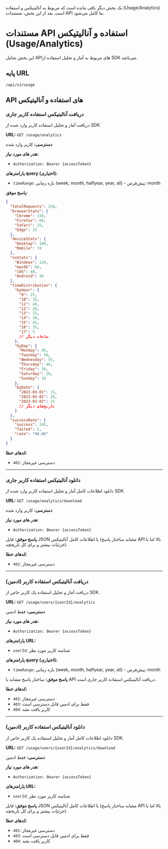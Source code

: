 یک بخش دیگر باقی مانده است که مربوط به آنالیتیکس و استفاده (Usage/Analytics) است. بعد از این بخش، مستندات API ما کامل می‌شود.

# مستندات API استفاده و آنالیتیکس (Usage/Analytics)

این بخش شامل API‌های مربوط به آمار و تحلیل استفاده از SDK می‌باشد.

## پایه URL

```
/api/v1/usage
```

## API های استفاده و آنالیتیکس

### دریافت آنالیتیکس استفاده کاربر جاری

دریافت آمار و تحلیل استفاده کاربر وارد شده از SDK.

**URL:** `GET /usage/analytics`

**دسترسی:** کاربر وارد شده

**هدر های مورد نیاز:**
- `Authorization: Bearer {accessToken}`

**پارامترهای query (اختیاری):**
- `timeRange`: بازه زمانی (week, month, halfyear, year, all) - پیش‌فرض: month

**پاسخ موفق:**

```json
{
  "totalRequests": 250,
  "browserStats": {
    "Chrome": 150,
    "Firefox": 60,
    "Safari": 25,
    "Edge": 15
  },
  "deviceStats": {
    "Desktop": 180,
    "Mobile": 70
  },
  "osStats": {
    "Windows": 120,
    "macOS": 60,
    "iOS": 40,
    "Android": 30
  },
  "timeDistribution": {
    "byHour": {
      "9": 25,
      "10": 35,
      "11": 40,
      "12": 20,
      "13": 15,
      "14": 30,
      "15": 45,
      "16": 35,
      "17": 5
      // ساعات دیگر
    },
    "byDay": {
      "Monday": 45,
      "Tuesday": 50,
      "Wednesday": 55,
      "Thursday": 40,
      "Friday": 30,
      "Saturday": 20,
      "Sunday": 10
    },
    "byDate": {
      "2023-03-01": 15,
      "2023-03-02": 20,
      "2023-03-03": 25
      // تاریخ‌های دیگر
    }
  },
  "successRate": {
    "success": 245,
    "failed": 5,
    "rate": "98.00"
  }
}
```

**کدهای خطا:**
- `401`: دسترسی غیرمجاز

---

### دانلود آنالیتیکس استفاده کاربر جاری

دانلود اطلاعات کامل آمار و تحلیل استفاده کاربر وارد شده از SDK.

**URL:** `GET /usage/analytics/download`

**دسترسی:** کاربر وارد شده

**هدر های مورد نیاز:**
- `Authorization: Bearer {accessToken}`

**پاسخ موفق:**
فایل JSON با اطلاعات کامل آنالیتیکس (مشابه ساختار پاسخ API بالا اما با جزئیات بیشتر و برای کل تاریخچه).

**کدهای خطا:**
- `401`: دسترسی غیرمجاز

---

### دریافت آنالیتیکس استفاده کاربر (ادمین)

دریافت آمار و تحلیل استفاده یک کاربر خاص از SDK.

**URL:** `GET /usage/users/{userId}/analytics`

**دسترسی:** فقط ادمین

**هدر های مورد نیاز:**
- `Authorization: Bearer {accessToken}`

**پارامترهای URL:**
- `userId`: شناسه کاربر مورد نظر

**پارامترهای query (اختیاری):**
- `timeRange`: بازه زمانی (week, month, halfyear, year, all) - پیش‌فرض: month

**پاسخ موفق:**
ساختار پاسخ مشابه با API دریافت آنالیتیکس استفاده کاربر جاری است.

**کدهای خطا:**
- `401`: دسترسی غیرمجاز
- `403`: فقط برای ادمین قابل دسترسی است
- `404`: کاربر یافت نشد

---

### دانلود آنالیتیکس استفاده کاربر (ادمین)

دانلود اطلاعات کامل آمار و تحلیل استفاده یک کاربر خاص از SDK.

**URL:** `GET /usage/users/{userId}/analytics/download`

**دسترسی:** فقط ادمین

**هدر های مورد نیاز:**
- `Authorization: Bearer {accessToken}`

**پارامترهای URL:**
- `userId`: شناسه کاربر مورد نظر

**پاسخ موفق:**
فایل JSON با اطلاعات کامل آنالیتیکس (مشابه ساختار پاسخ API بالا اما با جزئیات بیشتر و برای کل تاریخچه).

**کدهای خطا:**
- `401`: دسترسی غیرمجاز
- `403`: فقط برای ادمین قابل دسترسی است
- `404`: کاربر یافت نشد